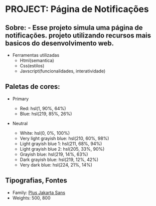 # PROJECT: Página de Notificações #

## Sobre: - Esse projeto simula uma página de notificações. projeto utilizando recursos mais basicos do desenvolvimento web.


- Ferramentas utilizadas
    - Html(semantica)
    - Css(estilos)
    - Javscript(funcionalidades, interatividade)
  
  
## Paletas de cores:

- Primary

    - Red: hsl(1, 90%, 64%)
    - Blue: hsl(219, 85%, 26%)


- Neutral

    - White: hsl(0, 0%, 100%)
    - Very light grayish blue: hsl(210, 60%, 98%)
    - Light grayish blue 1: hsl(211, 68%, 94%)
    - Light grayish blue 2: hsl(205, 33%, 90%)
    - Grayish blue: hsl(219, 14%, 63%)
    - Dark grayish blue: hsl(219, 12%, 42%)
    - Very dark blue: hsl(224, 21%, 14%)    


## Tipografias, Fontes    

   - Family: [Plus Jakarta Sans](https://fonts.google.com/specimen/Plus+Jakarta+Sans)
   - Weights: 500, 800
